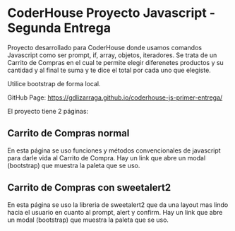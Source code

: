 # CoderHouse Proyecto Javascript - Segunda Entrega

Proyecto desarrollado para CoderHouse donde usamos comandos Javascript como ser prompt, if, array, objetos, iteradores. Se trata de un Carrito de Compras en el cual te permite elegir diferenetes productos y su cantidad y al final te suma y te dice el total por cada uno que elegiste.

Utilice bootstrap de forma local.

GitHub Page: https://gdlizarraga.github.io/coderhouse-js-primer-entrega/

El proyecto tiene 2 páginas:

## Carrito de Compras normal

En esta página se uso funciones y métodos convencionales de javascript para darle vida al Carrito de Compra.
Hay un link que abre un modal (bootstrap) que muestra la paleta que se uso.

## Carrito de Compras con sweetalert2

En esta página se uso la libreria de sweetalert2 que da una layout mas lindo hacia el usuario en cuanto al prompt, alert y confirm.
Hay un link que abre un modal (bootstrap) que muestra la paleta que se uso.
